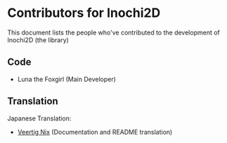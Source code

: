 # Contributors for Inochi2D
This document lists the people who've contributed to the development of Inochi2D (the library)

## Code
 - Luna the Foxgirl (Main Developer)

## Translation
Japanese Translation:
 - [Veertig Nix](https://twitter.com/40Nix) (Documentation and README translation)
